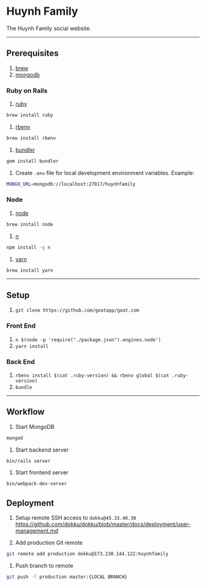 # Huynh Family

The Huynh Family social website.

---

## Prerequisites

1. [brew](http://brew.sh)
1. [mongodb](https://www.mongodb.com/download-center/v2/community)

### Ruby on Rails
1. [ruby](https://www.ruby-lang.org/en/documentation/installation/)

  ```sh
  brew install ruby
  ```

1. [rbenv](https://github.com/sstephenson/rbenv#installation)

  ```sh
  brew install rbenv
  ```

1. [bundler](https://bundler.io/)

  ```sh
  gem install bundler
  ```

1. Create `.env` file for local development environment variables. Example:

  ```sh
  MONGO_URL=mongodb://localhost:27017/huynhfamily
  ```


### Node
1. [node](http://nodejs.org/)

  ```sh
  brew install node
  ```

1. [n](https://github.com/tj/n)

  ```sh
  npm install -g n
  ```

1. [yarn](https://yarnpkg.com/en/docs/getting-started)

  ```sh
  brew install yarn
  ```

---

## Setup
1. `git clone https://github.com/goatapp/goat.com`

### Front End
1. `n $(node -p 'require("./package.json").engines.node')`
1. `yarn install`

### Back End
1. `rbenv install $(cat .ruby-version) && rbenv global $(cat .ruby-version)`
1. `bundle`

---

## Workflow
1. Start MongoDB
  ```sh
  mongod
  ```

1. Start backend server
  ```sh
  bin/rails server
  ```

1. Start frontend server
  ```sh
  bin/webpack-dev-server
  ```

## Deployment
1. Setup remote SSH access to `dokku@45.33.40.30`
  https://github.com/dokku/dokku/blob/master/docs/deployment/user-management.md

1. Add production Git remote

  ```sh
  git remote add production dokku@173.230.144.122:huynhfamily
  ```

1. Push branch to remote

  ```sh
  git push -f production master:{LOCAL BRANCH}
  ```
